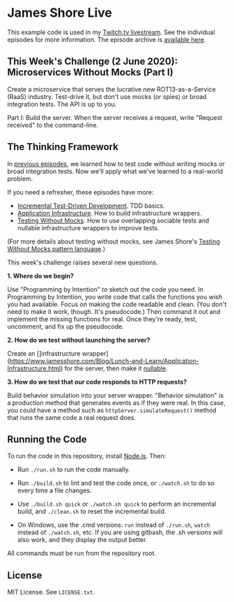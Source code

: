 James Shore Live
================

This example code is used in my [Twitch.tv livestream](https://www.twitch.tv/jamesshorelive). See the individual episodes for more information. The episode archive is [available here](https://www.jamesshore.com/Blog/Lunch-and-Learn/).


This Week's Challenge (2 June 2020): Microservices Without Mocks (Part I)
---------------------

Create a microservice that serves the lucrative new ROT13-as-a-Service (RaaS) industry. Test-drive it, but don't use mocks (or spies) or broad integration tests. The API is up to you.

Part I: Build the server. When the server receives a request, write "Request received" to the command-line.


The Thinking Framework
----------------------

In [previous episodes](https://www.jamesshore.com/Blog/Lunch-and-Learn/), we learned how to test code without writing mocks or broad integration tests. Now we'll apply what we've learned to a real-world problem.

If you need a refresher, these episodes have more:

* [Incremental Test-Driven Development](https://www.jamesshore.com/Blog/Lunch-and-Learn/Incremental-TDD.html). TDD basics.
* [Application Infrastructure](https://www.jamesshore.com/Blog/Lunch-and-Learn/Application-Infrastructure.html). How to build infrastructure wrappers.
* [Testing Without Mocks](https://www.jamesshore.com/Blog/Lunch-and-Learn/Testing-Without-Mocks.html). How to use overlapping sociable tests and nullable infrastructure wrappers to improve tests.

(For more details about testing without mocks, see James Shore's [Testing Without Mocks pattern language](https://www.jamesshore.com/Blog/Testing-Without-Mocks.html).)

This week's challenge raises several new questions.

**1. Where do we begin?**

Use "Programming by Intention" to sketch out the code you need. In Programming by Intention, you write code that calls the functions you *wish* you had available. Focus on making the code readable and clean. (You don't need to make it work, though. It's pseudocode.) Then command it out and implement the missing functions for real. Once they're ready, test, uncomment, and fix up the pseudocode.

**2. How do we test without launching the server?**

Create an []infrastructure wrapper](https://www.jamesshore.com/Blog/Lunch-and-Learn/Application-Infrastructure.html) for the server, then make it [nullable](https://www.jamesshore.com/Blog/Lunch-and-Learn/Testing-Without-Mocks.html).

**3. How do we test that our code responds to HTTP requests?**

Build behavior simulation into your server wrapper. "Behavior simulation" is a production method that generates events as if they were real. In this case, you could have a method such as `httpServer.simulateRequest()` method that runs the same code a real request does.


Running the Code
----------------

To run the code in this repository, install [Node.js](http://nodejs.org). Then:

* Run `./run.sh` to run the code manually.

* Run `./build.sh` to lint and test the code once, or `./watch.sh` to do so every time a file changes.

* Use `./build.sh quick` or `./watch.sh quick` to perform an incremental build, and `./clean.sh` to reset the incremental build.

* On Windows, use the .cmd versions: `run` instead of `./run.sh`, `watch` instead of `./watch.sh`, etc. If you are using gitbash, the .sh versions will also work, and they display the output better.

All commands must be run from the repository root.


License
-------

MIT License. See `LICENSE.txt`.